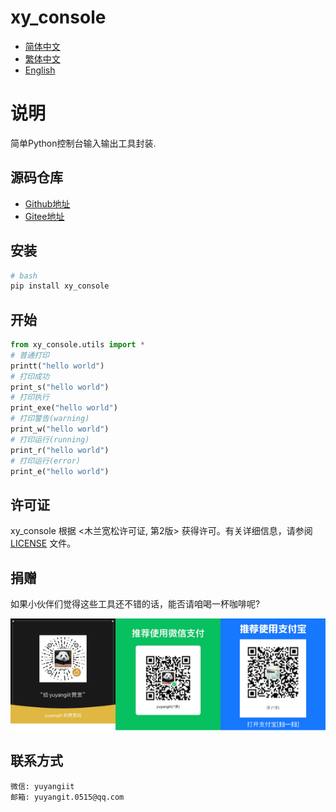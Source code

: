 <!--
 * @Author: yuyangit yuyangit.0515@qq.com
 * @Date: 2024-10-18 19:48:48
 * @LastEditors: yuyangit yuyangit.0515@qq.com
 * @LastEditTime: 2024-10-18 19:51:32
 * @FilePath: /xy_console/README.md
 * @Description: 这是默认设置,请设置`customMade`, 打开koroFileHeader查看配置 进行设置: https://github.com/OBKoro1/koro1FileHeader/wiki/%E9%85%8D%E7%BD%AE
-->
# xy_console

- [简体中文](readme/README_zh_CN.md)
- [繁体中文](readme/README_zh_TW.md)
- [English](readme/README_en.md)

# 说明
简单Python控制台输入输出工具封装.

## 源码仓库

- <a href="https://github.com/xy-base/xy_console.git" target="_blank">Github地址</a>  
- <a href="https://gitee.com/xy-base/xy_console.git" target="_blank">Gitee地址</a>

## 安装

```bash
# bash
pip install xy_console
```

## 开始

```python
from xy_console.utils import *
# 普通打印
printt("hello world")
# 打印成功
print_s("hello world")
# 打印执行
print_exe("hello world")
# 打印警告(warning)
print_w("hello world")
# 打印运行(running)
print_r("hello world")
# 打印运行(error)
print_e("hello world")
```

## 许可证
xy_console 根据 <木兰宽松许可证, 第2版> 获得许可。有关详细信息，请参阅 [LICENSE](LICENSE) 文件。

## 捐赠

如果小伙伴们觉得这些工具还不错的话，能否请咱喝一杯咖啡呢?  

![Pay-Total](./readme/Pay-Total.png)


## 联系方式

```
微信: yuyangiit
邮箱: yuyangit.0515@qq.com
```